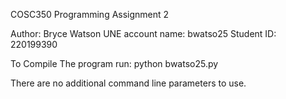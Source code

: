 COSC350 Programming Assignment 2

Author: Bryce Watson
UNE account name: bwatso25
Student ID: 220199390

To Compile The program run:
    python bwatso25.py

There are no additional command line parameters to use.